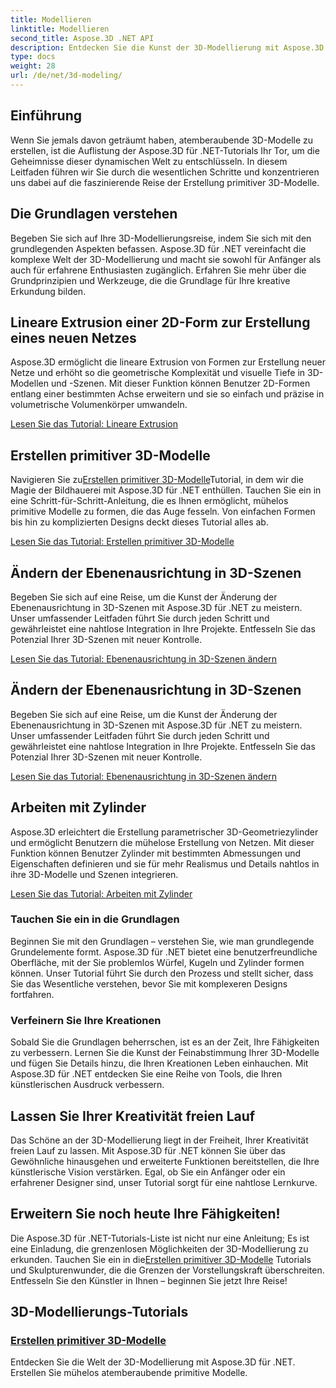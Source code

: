 ```yaml
---
title: Modellieren
linktitle: Modellieren
second_title: Aspose.3D .NET API
description: Entdecken Sie die Kunst der 3D-Modellierung mit Aspose.3D für .NET! Erstellen Sie in diesem umfassenden Tutorial ganz einfach faszinierende Grundmodelle. Lassen Sie Ihrer Kreativität noch heute freien Lauf.
type: docs
weight: 28
url: /de/net/3d-modeling/
---
```


## Einführung

Wenn Sie jemals davon geträumt haben, atemberaubende 3D-Modelle zu erstellen, ist die Auflistung der Aspose.3D für .NET-Tutorials Ihr Tor, um die Geheimnisse dieser dynamischen Welt zu entschlüsseln. In diesem Leitfaden führen wir Sie durch die wesentlichen Schritte und konzentrieren uns dabei auf die faszinierende Reise der Erstellung primitiver 3D-Modelle.

## Die Grundlagen verstehen

Begeben Sie sich auf Ihre 3D-Modellierungsreise, indem Sie sich mit den grundlegenden Aspekten befassen. Aspose.3D für .NET vereinfacht die komplexe Welt der 3D-Modellierung und macht sie sowohl für Anfänger als auch für erfahrene Enthusiasten zugänglich. Erfahren Sie mehr über die Grundprinzipien und Werkzeuge, die die Grundlage für Ihre kreative Erkundung bilden.

## Lineare Extrusion einer 2D-Form zur Erstellung eines neuen Netzes

Aspose.3D ermöglicht die lineare Extrusion von Formen zur Erstellung neuer Netze und erhöht so die geometrische Komplexität und visuelle Tiefe in 3D-Modellen und -Szenen. Mit dieser Funktion können Benutzer 2D-Formen entlang einer bestimmten Achse erweitern und sie so einfach und präzise in volumetrische Volumenkörper umwandeln.

[Lesen Sie das Tutorial: Lineare Extrusion](./linear-extrusion/)

## Erstellen primitiver 3D-Modelle

 Navigieren Sie zu[Erstellen primitiver 3D-Modelle](./primitive-3d-models/)Tutorial, in dem wir die Magie der Bildhauerei mit Aspose.3D für .NET enthüllen. Tauchen Sie ein in eine Schritt-für-Schritt-Anleitung, die es Ihnen ermöglicht, mühelos primitive Modelle zu formen, die das Auge fesseln. Von einfachen Formen bis hin zu komplizierten Designs deckt dieses Tutorial alles ab.

[Lesen Sie das Tutorial: Erstellen primitiver 3D-Modelle](./primitive-3d-models/)

## Ändern der Ebenenausrichtung in 3D-Szenen

Begeben Sie sich auf eine Reise, um die Kunst der Änderung der Ebenenausrichtung in 3D-Szenen mit Aspose.3D für .NET zu meistern. Unser umfassender Leitfaden führt Sie durch jeden Schritt und gewährleistet eine nahtlose Integration in Ihre Projekte. Entfesseln Sie das Potenzial Ihrer 3D-Szenen mit neuer Kontrolle.

[Lesen Sie das Tutorial: Ebenenausrichtung in 3D-Szenen ändern](./change-plane-orientation/)

## Ändern der Ebenenausrichtung in 3D-Szenen

Begeben Sie sich auf eine Reise, um die Kunst der Änderung der Ebenenausrichtung in 3D-Szenen mit Aspose.3D für .NET zu meistern. Unser umfassender Leitfaden führt Sie durch jeden Schritt und gewährleistet eine nahtlose Integration in Ihre Projekte. Entfesseln Sie das Potenzial Ihrer 3D-Szenen mit neuer Kontrolle.

[Lesen Sie das Tutorial: Ebenenausrichtung in 3D-Szenen ändern](./change-plane-orientation/)


## Arbeiten mit Zylinder

Aspose.3D erleichtert die Erstellung parametrischer 3D-Geometriezylinder und ermöglicht Benutzern die mühelose Erstellung von Netzen. Mit dieser Funktion können Benutzer Zylinder mit bestimmten Abmessungen und Eigenschaften definieren und sie für mehr Realismus und Details nahtlos in ihre 3D-Modelle und Szenen integrieren.

[Lesen Sie das Tutorial: Arbeiten mit Zylinder](./working-with-cylinder/)



### Tauchen Sie ein in die Grundlagen

Beginnen Sie mit den Grundlagen – verstehen Sie, wie man grundlegende Grundelemente formt. Aspose.3D für .NET bietet eine benutzerfreundliche Oberfläche, mit der Sie problemlos Würfel, Kugeln und Zylinder formen können. Unser Tutorial führt Sie durch den Prozess und stellt sicher, dass Sie das Wesentliche verstehen, bevor Sie mit komplexeren Designs fortfahren.

### Verfeinern Sie Ihre Kreationen

Sobald Sie die Grundlagen beherrschen, ist es an der Zeit, Ihre Fähigkeiten zu verbessern. Lernen Sie die Kunst der Feinabstimmung Ihrer 3D-Modelle und fügen Sie Details hinzu, die Ihren Kreationen Leben einhauchen. Mit Aspose.3D für .NET entdecken Sie eine Reihe von Tools, die Ihren künstlerischen Ausdruck verbessern.

## Lassen Sie Ihrer Kreativität freien Lauf

Das Schöne an der 3D-Modellierung liegt in der Freiheit, Ihrer Kreativität freien Lauf zu lassen. Mit Aspose.3D für .NET können Sie über das Gewöhnliche hinausgehen und erweiterte Funktionen bereitstellen, die Ihre künstlerische Vision verstärken. Egal, ob Sie ein Anfänger oder ein erfahrener Designer sind, unser Tutorial sorgt für eine nahtlose Lernkurve.

## Erweitern Sie noch heute Ihre Fähigkeiten!

 Die Aspose.3D für .NET-Tutorials-Liste ist nicht nur eine Anleitung; Es ist eine Einladung, die grenzenlosen Möglichkeiten der 3D-Modellierung zu erkunden. Tauchen Sie ein in die[Erstellen primitiver 3D-Modelle](./primitive-3d-models/) Tutorials und Skulpturenwunder, die die Grenzen der Vorstellungskraft überschreiten. Entfesseln Sie den Künstler in Ihnen – beginnen Sie jetzt Ihre Reise!
## 3D-Modellierungs-Tutorials
### [Erstellen primitiver 3D-Modelle](./primitive-3d-models/)
Entdecken Sie die Welt der 3D-Modellierung mit Aspose.3D für .NET. Erstellen Sie mühelos atemberaubende primitive Modelle.